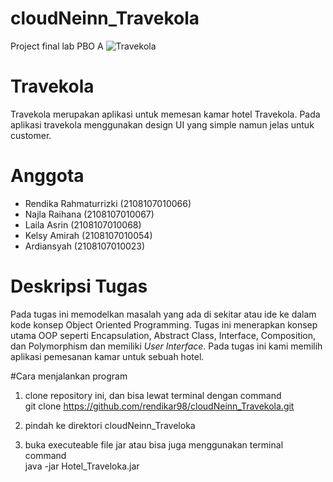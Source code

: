 # cloudNeinn_Travekola
Project final lab PBO A
![Travekola](https://github.com/rendikar98/cloudNeinn_Travekola/blob/main/resources/background.png)


# Travekola
Travekola merupakan aplikasi untuk memesan kamar hotel Travekola. 
Pada aplikasi travekola menggunakan design UI yang simple namun jelas untuk customer.

# Anggota
- Rendika Rahmaturrizki (2108107010066)
- Najla Raihana (2108107010067)
- Laila Asrin (2108107010068)
- Kelsy Amirah (2108107010054)
- Ardiansyah (2108107010023)

# Deskripsi Tugas
Pada tugas ini memodelkan masalah yang ada di sekitar atau ide ke dalam kode konsep Object Oriented Programming. Tugas ini menerapkan konsep utama OOP seperti Encapsulation, Abstract Class, Interface, Composition, dan Polymorphism dan memiliki *User Interface*. Pada tugas ini kami memilih aplikasi pemesanan kamar untuk sebuah hotel.

#Cara menjalankan program
1. clone repository ini, dan bisa lewat terminal dengan command <br />
git clone https://github.com/rendikar98/cloudNeinn_Travekola.git

2. pindah ke direktori cloudNeinn_Traveloka

3. buka executeable file jar atau bisa juga menggunakan terminal command <br />
java -jar Hotel_Traveloka.jar
